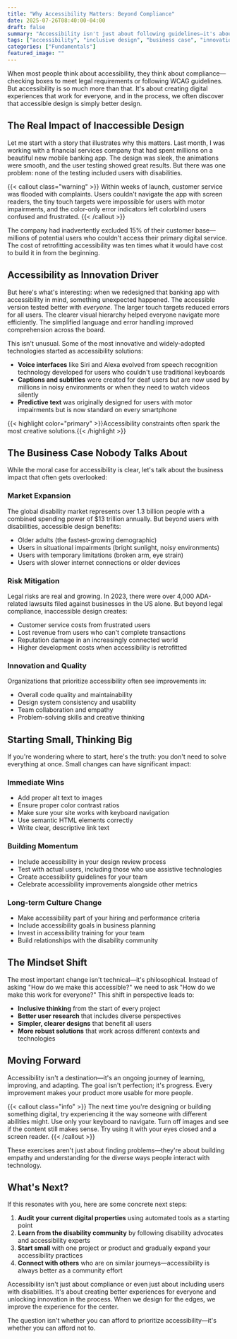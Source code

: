 ```yaml
---
title: "Why Accessibility Matters: Beyond Compliance"
date: 2025-07-26T08:40:00-04:00
draft: false
summary: "Accessibility isn't just about following guidelines—it's about creating experiences that work for everyone and unlocking innovation in the process."
tags: ["accessibility", "inclusive design", "business case", "innovation"]
categories: ["Fundamentals"]
featured_image: ""
---
```


When most people think about accessibility, they think about compliance—checking boxes to meet legal requirements or following WCAG guidelines. But accessibility is so much more than that. It's about creating digital experiences that work for everyone, and in the process, we often discover that accessible design is simply better design.

## The Real Impact of Inaccessible Design

Let me start with a story that illustrates why this matters. Last month, I was working with a financial services company that had spent millions on a beautiful new mobile banking app. The design was sleek, the animations were smooth, and the user testing showed great results. But there was one problem: none of the testing included users with disabilities.

{{< callout class="warning" >}}
Within weeks of launch, customer service was flooded with complaints. Users couldn't navigate the app with screen readers, the tiny touch targets were impossible for users with motor impairments, and the color-only error indicators left colorblind users confused and frustrated.
{{< /callout >}}

The company had inadvertently excluded 15% of their customer base—millions of potential users who couldn't access their primary digital service. The cost of retrofitting accessibility was ten times what it would have cost to build it in from the beginning.

## Accessibility as Innovation Driver

But here's what's interesting: when we redesigned that banking app with accessibility in mind, something unexpected happened. The accessible version tested better with *everyone*. The larger touch targets reduced errors for all users. The clearer visual hierarchy helped everyone navigate more efficiently. The simplified language and error handling improved comprehension across the board.

This isn't unusual. Some of the most innovative and widely-adopted technologies started as accessibility solutions:

- **Voice interfaces** like Siri and Alexa evolved from speech recognition technology developed for users who couldn't use traditional keyboards
- **Captions and subtitles** were created for deaf users but are now used by millions in noisy environments or when they need to watch videos silently
- **Predictive text** was originally designed for users with motor impairments but is now standard on every smartphone

{{< highlight color="primary" >}}Accessibility constraints often spark the most creative solutions.{{< /highlight >}}

## The Business Case Nobody Talks About

While the moral case for accessibility is clear, let's talk about the business impact that often gets overlooked:

### Market Expansion
The global disability market represents over 1.3 billion people with a combined spending power of $13 trillion annually. But beyond users with disabilities, accessible design benefits:
- Older adults (the fastest-growing demographic)
- Users in situational impairments (bright sunlight, noisy environments)
- Users with temporary limitations (broken arm, eye strain)
- Users with slower internet connections or older devices

### Risk Mitigation
Legal risks are real and growing. In 2023, there were over 4,000 ADA-related lawsuits filed against businesses in the US alone. But beyond legal compliance, inaccessible design creates:
- Customer service costs from frustrated users
- Lost revenue from users who can't complete transactions
- Reputation damage in an increasingly connected world
- Higher development costs when accessibility is retrofitted

### Innovation and Quality
Organizations that prioritize accessibility often see improvements in:
- Overall code quality and maintainability
- Design system consistency and usability
- Team collaboration and empathy
- Problem-solving skills and creative thinking

## Starting Small, Thinking Big

If you're wondering where to start, here's the truth: you don't need to solve everything at once. Small changes can have significant impact:

### Immediate Wins
- Add proper alt text to images
- Ensure proper color contrast ratios
- Make sure your site works with keyboard navigation
- Use semantic HTML elements correctly
- Write clear, descriptive link text

### Building Momentum
- Include accessibility in your design review process
- Test with actual users, including those who use assistive technologies
- Create accessibility guidelines for your team
- Celebrate accessibility improvements alongside other metrics

### Long-term Culture Change
- Make accessibility part of your hiring and performance criteria
- Include accessibility goals in business planning
- Invest in accessibility training for your team
- Build relationships with the disability community

## The Mindset Shift

The most important change isn't technical—it's philosophical. Instead of asking "How do we make this accessible?" we need to ask "How do we make this work for everyone?" This shift in perspective leads to:

- **Inclusive thinking** from the start of every project
- **Better user research** that includes diverse perspectives
- **Simpler, clearer designs** that benefit all users
- **More robust solutions** that work across different contexts and technologies

## Moving Forward

Accessibility isn't a destination—it's an ongoing journey of learning, improving, and adapting. The goal isn't perfection; it's progress. Every improvement makes your product more usable for more people.

{{< callout class="info" >}}
The next time you're designing or building something digital, try experiencing it the way someone with different abilities might. Use only your keyboard to navigate. Turn off images and see if the content still makes sense. Try using it with your eyes closed and a screen reader.
{{< /callout >}}

These exercises aren't just about finding problems—they're about building empathy and understanding for the diverse ways people interact with technology.

## What's Next?

If this resonates with you, here are some concrete next steps:

1. **Audit your current digital properties** using automated tools as a starting point
2. **Learn from the disability community** by following disability advocates and accessibility experts
3. **Start small** with one project or product and gradually expand your accessibility practices
4. **Connect with others** who are on similar journeys—accessibility is always better as a community effort

Accessibility isn't just about compliance or even just about including users with disabilities. It's about creating better experiences for everyone and unlocking innovation in the process. When we design for the edges, we improve the experience for the center.

The question isn't whether you can afford to prioritize accessibility—it's whether you can afford not to.